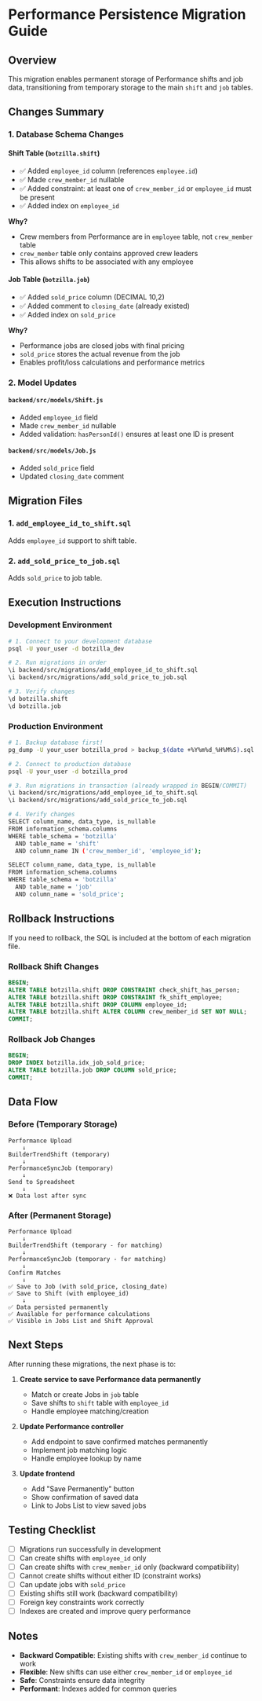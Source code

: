 # Performance Persistence Migration Guide

## Overview
This migration enables permanent storage of Performance shifts and job data, transitioning from temporary storage to the main `shift` and `job` tables.

## Changes Summary

### 1. Database Schema Changes

#### **Shift Table (`botzilla.shift`)**
- ✅ Added `employee_id` column (references `employee.id`)
- ✅ Made `crew_member_id` nullable
- ✅ Added constraint: at least one of `crew_member_id` or `employee_id` must be present
- ✅ Added index on `employee_id`

**Why?**
- Crew members from Performance are in `employee` table, not `crew_member` table
- `crew_member` table only contains approved crew leaders
- This allows shifts to be associated with any employee

#### **Job Table (`botzilla.job`)**
- ✅ Added `sold_price` column (DECIMAL 10,2)
- ✅ Added comment to `closing_date` (already existed)
- ✅ Added index on `sold_price`

**Why?**
- Performance jobs are closed jobs with final pricing
- `sold_price` stores the actual revenue from the job
- Enables profit/loss calculations and performance metrics

### 2. Model Updates

#### **`backend/src/models/Shift.js`**
- Added `employee_id` field
- Made `crew_member_id` nullable
- Added validation: `hasPersonId()` ensures at least one ID is present

#### **`backend/src/models/Job.js`**
- Added `sold_price` field
- Updated `closing_date` comment

## Migration Files

### 1. `add_employee_id_to_shift.sql`
Adds `employee_id` support to shift table.

### 2. `add_sold_price_to_job.sql`
Adds `sold_price` to job table.

## Execution Instructions

### Development Environment

```bash
# 1. Connect to your development database
psql -U your_user -d botzilla_dev

# 2. Run migrations in order
\i backend/src/migrations/add_employee_id_to_shift.sql
\i backend/src/migrations/add_sold_price_to_job.sql

# 3. Verify changes
\d botzilla.shift
\d botzilla.job
```

### Production Environment

```bash
# 1. Backup database first!
pg_dump -U your_user botzilla_prod > backup_$(date +%Y%m%d_%H%M%S).sql

# 2. Connect to production database
psql -U your_user -d botzilla_prod

# 3. Run migrations in transaction (already wrapped in BEGIN/COMMIT)
\i backend/src/migrations/add_employee_id_to_shift.sql
\i backend/src/migrations/add_sold_price_to_job.sql

# 4. Verify changes
SELECT column_name, data_type, is_nullable 
FROM information_schema.columns 
WHERE table_schema = 'botzilla' 
  AND table_name = 'shift' 
  AND column_name IN ('crew_member_id', 'employee_id');

SELECT column_name, data_type, is_nullable 
FROM information_schema.columns 
WHERE table_schema = 'botzilla' 
  AND table_name = 'job' 
  AND column_name = 'sold_price';
```

## Rollback Instructions

If you need to rollback, the SQL is included at the bottom of each migration file.

### Rollback Shift Changes
```sql
BEGIN;
ALTER TABLE botzilla.shift DROP CONSTRAINT check_shift_has_person;
ALTER TABLE botzilla.shift DROP CONSTRAINT fk_shift_employee;
ALTER TABLE botzilla.shift DROP COLUMN employee_id;
ALTER TABLE botzilla.shift ALTER COLUMN crew_member_id SET NOT NULL;
COMMIT;
```

### Rollback Job Changes
```sql
BEGIN;
DROP INDEX botzilla.idx_job_sold_price;
ALTER TABLE botzilla.job DROP COLUMN sold_price;
COMMIT;
```

## Data Flow

### Before (Temporary Storage)
```
Performance Upload
    ↓
BuilderTrendShift (temporary)
    ↓
PerformanceSyncJob (temporary)
    ↓
Send to Spreadsheet
    ↓
❌ Data lost after sync
```

### After (Permanent Storage)
```
Performance Upload
    ↓
BuilderTrendShift (temporary - for matching)
    ↓
PerformanceSyncJob (temporary - for matching)
    ↓
Confirm Matches
    ↓
✅ Save to Job (with sold_price, closing_date)
✅ Save to Shift (with employee_id)
    ↓
✅ Data persisted permanently
✅ Available for performance calculations
✅ Visible in Jobs List and Shift Approval
```

## Next Steps

After running these migrations, the next phase is to:

1. **Create service to save Performance data permanently**
   - Match or create Jobs in `job` table
   - Save shifts to `shift` table with `employee_id`
   - Handle employee matching/creation

2. **Update Performance controller**
   - Add endpoint to save confirmed matches permanently
   - Implement job matching logic
   - Handle employee lookup by name

3. **Update frontend**
   - Add "Save Permanently" button
   - Show confirmation of saved data
   - Link to Jobs List to view saved jobs

## Testing Checklist

- [ ] Migrations run successfully in development
- [ ] Can create shifts with `employee_id` only
- [ ] Can create shifts with `crew_member_id` only (backward compatibility)
- [ ] Cannot create shifts without either ID (constraint works)
- [ ] Can update jobs with `sold_price`
- [ ] Existing shifts still work (backward compatibility)
- [ ] Foreign key constraints work correctly
- [ ] Indexes are created and improve query performance

## Notes

- **Backward Compatible**: Existing shifts with `crew_member_id` continue to work
- **Flexible**: New shifts can use either `crew_member_id` or `employee_id`
- **Safe**: Constraints ensure data integrity
- **Performant**: Indexes added for common queries

